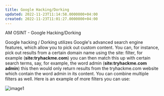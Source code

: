 ```yaml
---
title: Google Hacking/Dorking
updated: 2022-11-23T11:14:58.0000000+04:00
created: 2022-11-23T11:01:27.0000000+04:00
---
```


AM
OSINT - Google Hacking/Dorking

Google hacking / Dorking utilizes Google's advanced search engine features, which allow you to pick out custom content. You can, for instance, pick out results from a certain domain name using the site: filter, for example (**site:tryhackme.com**) you can then match this up with certain search terms, say, for example, the word admin (**site:tryhackme.com admin**) this then would only return results from the tryhackme.com website which contain the word admin in its content. You can combine multiple filters as well. Here is an example of more filters you can use:

![image1](image1-168.png)
